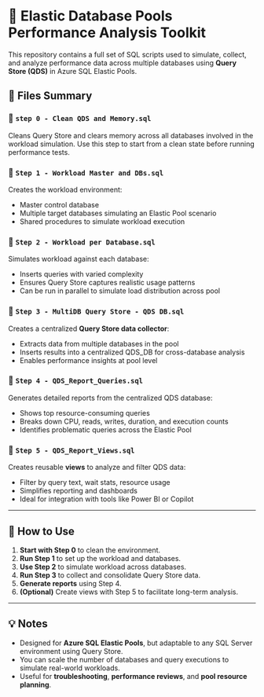 # 📘 Elastic Database Pools Performance Analysis Toolkit

This repository contains a full set of SQL scripts used to simulate, collect, and analyze performance data across multiple databases using **Query Store (QDS)** in Azure SQL Elastic Pools.

## 📂 Files Summary

### 🔹 `step 0 - Clean QDS and Memory.sql`
Cleans Query Store and clears memory across all databases involved in the workload simulation. 
Use this step to start from a clean state before running performance tests.

### 🔹 `Step 1 - Workload Master and DBs.sql`
Creates the workload environment:
- Master control database
- Multiple target databases simulating an Elastic Pool scenario
- Shared procedures to simulate workload execution

### 🔹 `Step 2 - Workload per Database.sql`
Simulates workload against each database:
- Inserts queries with varied complexity
- Ensures Query Store captures realistic usage patterns
- Can be run in parallel to simulate load distribution across pool

### 🔹 `Step 3 - MultiDB Query Store - QDS DB.sql`
Creates a centralized **Query Store data collector**:
- Extracts data from multiple databases in the pool
- Inserts results into a centralized QDS_DB for cross-database analysis
- Enables performance insights at pool level

### 🔹 `Step 4 - QDS_Report_Queries.sql`
Generates detailed reports from the centralized QDS database:
- Shows top resource-consuming queries
- Breaks down CPU, reads, writes, duration, and execution counts
- Identifies problematic queries across the Elastic Pool

### 🔹 `Step 5 - QDS_Report_Views.sql`
Creates reusable **views** to analyze and filter QDS data:
- Filter by query text, wait stats, resource usage
- Simplifies reporting and dashboards
- Ideal for integration with tools like Power BI or Copilot

---

## 🚀 How to Use

1. **Start with Step 0** to clean the environment.
2. **Run Step 1** to set up the workload and databases.
3. **Use Step 2** to simulate workload across databases.
4. **Run Step 3** to collect and consolidate Query Store data.
5. **Generate reports** using Step 4.
6. **(Optional)** Create views with Step 5 to facilitate long-term analysis.

---

## 💡 Notes

- Designed for **Azure SQL Elastic Pools**, but adaptable to any SQL Server environment using Query Store.
- You can scale the number of databases and query executions to simulate real-world workloads.
- Useful for **troubleshooting**, **performance reviews**, and **pool resource planning**.




